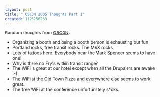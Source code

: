 ```yaml
---
layout: post
title: " OSCON 2005 Thoughts Part 1"
created: 1123256263
---
```

<p>Random thoughts from <a href="http://drupal.org/conference-portland-2005">OSCON</a>:
</p>
<ul><li>Organizing a booth and being a booth person is exhausting but fun</li>
<li>Portland rocks, free transit rocks. The MAX rocks
</li>
<li>Lots of tattoos here. Everybody near the Mark Spencer seems to have one!
</li>
<li>Why is there no Fry's within transit range?
</li>
<li>The WiFi is great at our hotel except when all the Drupalers are awake :-)
</li>
<li>The WiFi at the Old Town Pizza and everywhere else seems to work great.
</li>
<li>The free WiFi at the conference unfortunately s*cks.
</li></ul>





